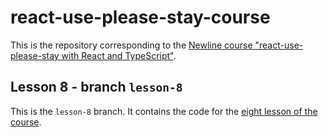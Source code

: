 # react-use-please-stay-course

This is the repository corresponding to the [Newline course "react-use-please-stay with React and TypeScript"](https://www.newline.co/courses/react-use-please-stay-with-react-and-typescript/welcome).

## Lesson 8 - branch `lesson-8`

This is the `lesson-8` branch. It contains the code for the [eight lesson of the course](https://www.newline.co/courses/react-use-please-stay-with-react-and-typescript/implementing-a-cascading-letter-functionality).